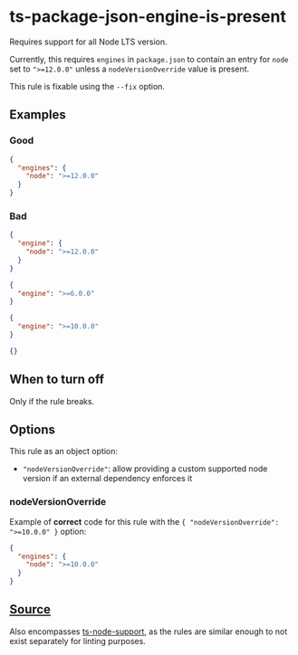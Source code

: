 # ts-package-json-engine-is-present

Requires support for all Node LTS version.

Currently, this requires `engines` in `package.json` to contain an entry for `node` set to `">=12.0.0"` unless a `nodeVersionOverride` value is present.

This rule is fixable using the `--fix` option.

## Examples

### Good

```json
{
  "engines": {
    "node": ">=12.0.0"
  }
}
```

### Bad

```json
{
  "engine": {
    "node": ">=12.0.0"
  }
}
```

```json
{
  "engine": ">=6.0.0"
}
```

```json
{
  "engine": ">=10.0.0"
}
```

```json
{}
```

## When to turn off

Only if the rule breaks.

## Options

This rule as an object option:

- `"nodeVersionOverride"`: allow providing a custom supported node version if an external dependency enforces it

### nodeVersionOverride

Example of **correct** code for this rule with the `{ "nodeVersionOverride": ">=10.0.0" }` option:

```json
{
  "engines": {
    "node": ">=10.0.0"
  }
}
```

## [Source](https://azure.github.io/azure-sdk/typescript_implementation.html#ts-package-json-engine-is-present)

Also encompasses [ts-node-support](https://azure.github.io/azure-sdk/typescript_design.html#ts-node-support), as the rules are similar enough to not exist separately for linting purposes.
